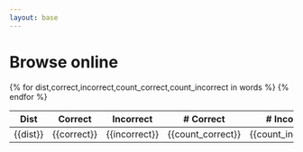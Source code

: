 ```yaml
---
layout: base
---
```


# Browse online

<table id="spelltable" class="display">
<thead>
<tr>
<th>Dist</th>
<th>Correct</th>
<th>Incorrect</th>
<th># Correct</th>
<th># Incorrect</th>
</tr>
</thead>
<tbody>
{% for dist,correct,incorrect,count_correct,count_incorrect in words %}
<tr><td>{{dist}}</td><td>{{correct}}</td><td>{{incorrect}}</td><td>{{count_correct}}</td><td>{{count_incorrect}}</td></tr>
{% endfor %}
</tbody>
</table>

<script type="text/javascript">
$(document).ready( function () {
    $('#spelltable').DataTable({ autoFill: true });
} );
</script>
